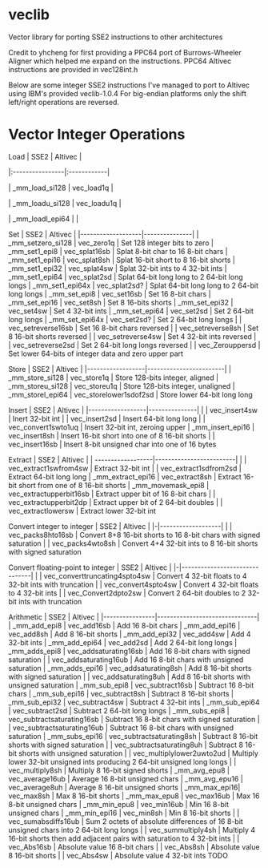 # veclib
Vector library for porting SSE2 instructions to other architectures

Credit to yhcheng for first providing a PPC64 port of Burrows-Wheeler Aligner which helped me expand on the instructions. 
PPC64 Altivec instructions are provided in vec128int.h

Below are some integer SSE2 instructions I've managed to port to Altivec using IBM's provided veclib-1.0.4
For big-endian platforms only the shift left/right operations are reversed. 

# Vector Integer Operations

Load
| SSE2            | Altivec     |

|:----------------|:------------|

| _mm_load_si128  | vec_load1q  |

| _mm_loadu_si128 | vec_loadu1q |

| _mm_loadl_epi64 |             |


Set
| SSE2 | Altivec |
|-------------------|---------------|
| _mm_setzero_si128 | vec_zero1q | Set 128 integer bits to zero
| _mm_set1_epi8 | vec_splat16sb | Splat 8-bit char to 16 8-bit chars
| _mm_set1_epi16 | vec_splat8sh | Splat 16-bit short to 8 16-bit shorts
| _mm_set1_epi32 | vec_splat4sw | Splat 32-bit ints to 4 32-bit ints
| _mm_set1_epi64 | vec_splat2sd | Splat 64-bit long long to 2 64-bit long longs
| _mm_set1_epi64x | vec_splat2sd? | Splat 64-bit long long to 2 64-bit long longs
| _mm_set_epi8 | vec_set16sb | Set 16 8-bit chars
| _mm_set_epi16 | vec_set8sh | Set 8 16-bits shorts
| _mm_set_epi32 | vec_set4sw | Set 4 32-bit ints
| _mm_set_epi64 | vec_set2sd | Set 2 64-bit long longs
| _mm_set_epi64x | vec_set2sd? | Set 2 64-bit long longs
|  | vec_setreverse16sb | Set 16 8-bit chars reversed
|  | vec_setreverse8sh | Set 8 16-bit shorts reversed
|  | vec_setreverse4sw | Set 4 32-bit ints reversed
|  | vec_setreverse2sd | Set 2 64-bit long longs reversed
|  | vec_Zerouppersd | Set lower 64-bits of integer data and zero upper part

Store
| SSE2 | Altivec |
|------------------|------------------------|
| _mm_store_si128 | vec_store1q | Store 128-bits integer, aligned
| _mm_storeu_si128 | vec_storeu1q | Store 128-bits integer, unaligned
| _mm_storel_epi64 | vec_storelower1sdof2sd | Store lower 64-bit long long

Insert
| SSE2 | Altivec |
|------------------|---------------|
|  | vec_insert4sw | Inert 32-bit int
|  | vec_insert2sd | Insert 64-bit long long
|  | vec_convert1swto1uq | Insert 32-bit int, zeroing upper
| _mm_insert_epi16 | vec_insert8sh | Insert 16-bit short into one of 8 16-bit shorts
|  | vec_insert16sb | Insert 8-bit unsigned char into one of 16 bytes

Extract
| SSE2 | Altivec |
| ------------------|-------------------------|
|  | vec_extract1swfrom4sw | Extract 32-bit int
|  | vec_extract1sdfrom2sd | Extract 64-bit long long
| _mm_extract_epi16 | vec_extract8sh | Extract 16-bit short from one of 8 16-bit shorts
| _mm_movemask_epi8 | vec_extractupperbit16sb | Extract upper bit of 16 8-bit chars
|  | vec_extractupperbit2dp | Extract upper bit of 2 64-bit doubles
|  | vec_extractlowersw | Extract lower 32-bit int

Convert integer to integer
| SSE2 | Altivec |
|-|-------------------|
|  | vec_packs8hto16sb | Convert 8+8 16-bit shorts to 16 8-bit chars with signed saturation
|  | vec_packs4wto8sh | Convert 4+4 32-bit ints to 8 16-bit shorts with signed saturation

Convert floating-point to integer
| SSE2 | Altivec |
|-|-------------------------------|
|  | vec_converttruncating4spto4sw | Convert 4 32-bit floats to 4 32-bit ints with truncation
|  | vec_convert4spto4sw | Convert 4 32-bit floats to 4 32-bit ints
|  | vec_Convert2dpto2sw | Convert 2 64-bit doubles to 2 32-bit ints with truncation

Arithmetic
| SSE2 | Altivec |
|----------------|-------------------------------|
| _mm_add_epi8 | vec_add16sb | Add 16 8-bit chars
| _mm_add_epi16 | vec_add8sh | Add 8 16-bit shorts
| _mm_add_epi32 | vec_add4sw | Add 4 32-bit ints
| _mm_add_epi64 | vec_add2sd | Add 2 64-bit long longs
| _mm_adds_epi8 | vec_addsaturating16sb | Add 16 8-bit chars with signed saturation
|  | vec_addsaturating16ub | Add 16 8-bit chars with unsigned saturation
| _mm_adds_epi16 | vec_addsaturating8sh | Add 8 16-bit shorts with signed saturation
|  | vec_addsaturating8uh | Add 8 16-bit shorts with unsigned saturation
| _mm_sub_epi8 | vec_subtract16sb | Subtract 16 8-bit chars
| _mm_sub_epi16 | vec_subtract8sh | Subtract 8 16-bit shorts
| _mm_sub_epi32 | vec_subtract4sw | Subtract 4 32-bit ints
| _mm_sub_epi64 | vec_subtract2sd | Subtract 2 64-bit long longs
| _mm_subs_epi8 | vec_subtractsaturating16sb | Subtract 16 8-bit chars with signed saturation
|  | vec_subtractsaturating16ub | Subtract 16 8-bit chars with unsigned saturation
| _mm_subs_epi16 | vec_subtractsaturating8sh | Subtract 8 16-bit shorts with signed saturation
|  | vec_subtractsaturating8uh | Subtract 8 16-bit shorts with unsigned saturation
|  | vec_multiplylower2uwto2ud | Multiply lower 32-bit unsigned ints producing 2 64-bit unsigned long longs
|  | vec_multiply8sh | Multiply 8 16-bit signed shorts
| _mm_avg_epu8 | vec_average16ub | Average 16 8-bit unsigned chars
| _mm_avg_epu16 | vec_average8uh | Average 8 16-bit unsigned shorts
| _mm_max_epi16| vec_max8sh | Max 8 16-bit shorts
| _mm_max_epu8 | vec_max16ub | Max 16 8-bit unsigned chars
| _mm_min_epu8 | vec_min16ub | Min 16 8-bit unsigned chars
| _mm_min_epi16 | vec_min8sh | Min 8 16-bit shorts
|  | vec_sumabsdiffs16ub | Sum 2 octets of absolute differences of 16 8-bit unsigned chars into 2 64-bit long longs
|  | vec_summultiply4sh | Multiply 4 16-bit shorts then add adjacent pairs with saturation to 4 32-bit ints
|  | vec_Abs16sb | Absolute value 16 8-bit chars
|  | vec_Abs8sh | Absolute value 8 16-bit shorts
|  | vec_Abs4sw | Absolute value 4 32-bit ints
TODO
